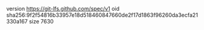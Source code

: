 version https://git-lfs.github.com/spec/v1
oid sha256:9f2f54816b33957e18d518460847660de2f17d1863f96260da3ecfa21330a167
size 7630

